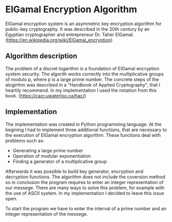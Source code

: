 # ElGamal Encryption Algorithm
ElGamal encryption system is an asymmetric key encryption algorithm for public-key cryptography. It was described in the 20th century by an Egyptian cryptographer and entrepreneur Dr. Taher ElGamal. (https://en.wikipedia.org/wiki/ElGamal_encryption)

## Algorithm description
The problem of a discret logarithm is a foundation of ElGamal encryption system security. The algorith works correctly into the multiplicative groups of modulo p, where p is a large prime number. The concrete steps of the alogirthm was described in a "Handbook of Applied Cryptography", that I heartily recommend. In my implementation I used the notation from this book. (https://cacr.uwaterloo.ca/hac/)

## Implementation
The implementation was created in Python programming language. At the begining I had to implement three additional functions, that are necessary to the execution of ElGamal encryption algorithm. These functions deal with problems such as:

* Generating a large prime number
* Operation of modular exponentiation
* Finding a generator of a multiplicative group

Afterwards it was possible to build key generator, encryption and decryption functions. The algorithm does not include the coversion method so in conclusion the program requires to enter an integer representation of our messege. There are many ways to solve this problem, for example with the use of ASCII system. In my implementation I decided to leave this issue open.

To start the program we have to enter the interval of a prime number and an integer representation of the messege. 
